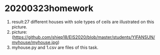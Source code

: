 
# 20200323homework
1. result:27 different houses with sole types of ceils are illustrated on this picture.
2. picture:(https://github.com/shiep18/EIS2020/blob/master/students/YIFANSUN/myhouse/myhouse.jpg)
3. myhouse.py and 1.csv are files of this task.

